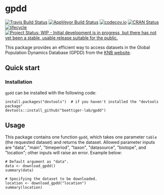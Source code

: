 
<!-- README.md is generated from README.Rmd. Please edit that file -->
gpdd
====

[![Travis Build Status](https://travis-ci.com/boettiger-lab/gpdd.svg?branch=master)](https://travis-ci.com/boettiger-lab/gpdd) [![AppVeyor Build Status](https://ci.appveyor.com/api/projects/status/github/boettiger-lab/gpdd?branch=master&svg=true)](https://ci.appveyor.com/project/boettiger-lab/gpdd) [![codecov.io](https://codecov.io/github/boettiger-lab/gpdd/coverage.svg?branch=master)](https://codecov.io/github/boettiger-lab/gpdd?branch=master) [![CRAN Status](http://www.r-pkg.org/badges/version/mdplearning)](https://cran.r-project.org/package=gpdd) [![lifecycle](https://img.shields.io/badge/lifecycle-experimental-orange.svg)](https://www.tidyverse.org/lifecycle/#experimental) [![Project Status: WIP - Initial development is in progress, but there has not yet been a stable, usable release suitable for the public.](https://www.repostatus.org/badges/latest/wip.svg)](https://www.repostatus.org/#wip)

This package provides an efficient way to access datasets in the Global Population Dynamics Database (GPDD) from the [KNB website](https://knb.ecoinformatics.org/view/doi:10.5063/F1BZ63Z8).

Quick start
-----------

### Installation

`gpdd` can be installed with the following code:

    install.packages("devtools")  # if you haven't installed the "devtools package"
    devtools::install_github("boettiger-lab/gpdd")

Usage
-----

This package contains one function `gpdd`, which takes one parameter `table` (the requested dataset) and returns the dataset. Allowed parameter inputs are "data", "main", "timeperiod", "taxon", "datasource", "biotope", and "location"; other inputs will raise an error. Example below:

    # Default argument as "data".
    data <- download_gpdd()
    summary(data)

    # Specifying the dataset to be downloaded.
    location <- download_gpdd("location")
    summary(location)
